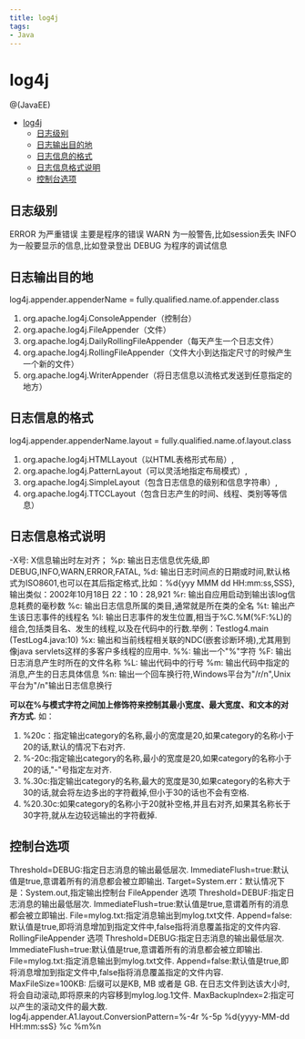 ```yaml
---
title: log4j
tags:
- Java
---
```


# log4j

@(JavaEE)

<!-- TOC -->

- [log4j](#log4j)
    - [日志级别](#日志级别)
    - [日志输出目的地](#日志输出目的地)
    - [日志信息的格式](#日志信息的格式)
    - [日志信息格式说明](#日志信息格式说明)
    - [控制台选项](#控制台选项)

<!-- /TOC -->
## 日志级别

ERROR 为严重错误 主要是程序的错误
WARN 为一般警告,比如session丢失
INFO 为一般要显示的信息,比如登录登出
DEBUG 为程序的调试信息

## 日志输出目的地

log4j.appender.appenderName = fully.qualified.name.of.appender.class
1. org.apache.log4j.ConsoleAppender（控制台）
2. org.apache.log4j.FileAppender（文件）
3. org.apache.log4j.DailyRollingFileAppender（每天产生一个日志文件）
4. org.apache.log4j.RollingFileAppender（文件大小到达指定尺寸的时候产生一个新的文件）
5. org.apache.log4j.WriterAppender（将日志信息以流格式发送到任意指定的地方）

## 日志信息的格式

log4j.appender.appenderName.layout = fully.qualified.name.of.layout.class
1. org.apache.log4j.HTMLLayout（以HTML表格形式布局）,
2. org.apache.log4j.PatternLayout（可以灵活地指定布局模式）,
3. org.apache.log4j.SimpleLayout（包含日志信息的级别和信息字符串）,
4. org.apache.log4j.TTCCLayout（包含日志产生的时间、线程、类别等等信息）

## 日志信息格式说明

-X号: X信息输出时左对齐；
 %p: 输出日志信息优先级,即DEBUG,INFO,WARN,ERROR,FATAL,
 %d: 输出日志时间点的日期或时间,默认格式为ISO8601,也可以在其后指定格式,比如：%d{yyy MMM dd HH:mm:ss,SSS},输出类似：2002年10月18日 22：10：28,921
 %r: 输出自应用启动到输出该log信息耗费的毫秒数
 %c: 输出日志信息所属的类目,通常就是所在类的全名
 %t: 输出产生该日志事件的线程名
 %l: 输出日志事件的发生位置,相当于%C.%M(%F:%L)的组合,包括类目名、发生的线程,以及在代码中的行数.举例：Testlog4.main (TestLog4.java:10)
 %x: 输出和当前线程相关联的NDC(嵌套诊断环境),尤其用到像java servlets这样的多客户多线程的应用中.
 %%: 输出一个"%"字符
 %F: 输出日志消息产生时所在的文件名称
 %L: 输出代码中的行号
 %m: 输出代码中指定的消息,产生的日志具体信息
 %n: 输出一个回车换行符,Windows平台为"/r/n",Unix平台为"/n"输出日志信息换行

**可以在%与模式字符之间加上修饰符来控制其最小宽度、最大宽度、和文本的对齐方式.**
如：
 1)   %20c：指定输出category的名称,最小的宽度是20,如果category的名称小于20的话,默认的情况下右对齐.
 2)   %-20c:指定输出category的名称,最小的宽度是20,如果category的名称小于20的话,"-"号指定左对齐.
 3)   %.30c:指定输出category的名称,最大的宽度是30,如果category的名称大于30的话,就会将左边多出的字符截掉,但小于30的话也不会有空格.
 4)   %20.30c:如果category的名称小于20就补空格,并且右对齐,如果其名称长于30字符,就从左边较远输出的字符截掉.

## 控制台选项

Threshold=DEBUG:指定日志消息的输出最低层次.
ImmediateFlush=true:默认值是true,意谓着所有的消息都会被立即输出.
Target=System.err：默认情况下是：System.out,指定输出控制台
FileAppender 选项
Threshold=DEBUF:指定日志消息的输出最低层次.
ImmediateFlush=true:默认值是true,意谓着所有的消息都会被立即输出.
File=mylog.txt:指定消息输出到mylog.txt文件.
Append=false:默认值是true,即将消息增加到指定文件中,false指将消息覆盖指定的文件内容.
RollingFileAppender 选项
Threshold=DEBUG:指定日志消息的输出最低层次.
ImmediateFlush=true:默认值是true,意谓着所有的消息都会被立即输出.
File=mylog.txt:指定消息输出到mylog.txt文件.
Append=false:默认值是true,即将消息增加到指定文件中,false指将消息覆盖指定的文件内容.
MaxFileSize=100KB: 后缀可以是KB, MB 或者是 GB. 在日志文件到达该大小时,将会自动滚动,即将原来的内容移到mylog.log.1文件.
MaxBackupIndex=2:指定可以产生的滚动文件的最大数.
log4j.appender.A1.layout.ConversionPattern=%-4r %-5p %d{yyyy-MM-dd HH:mm:ssS} %c %m%n